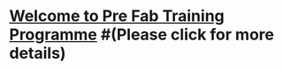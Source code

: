 # [Welcome to Pre  Fab Training  Programme](/mdfiles/first.md) #(Please click for more details)




